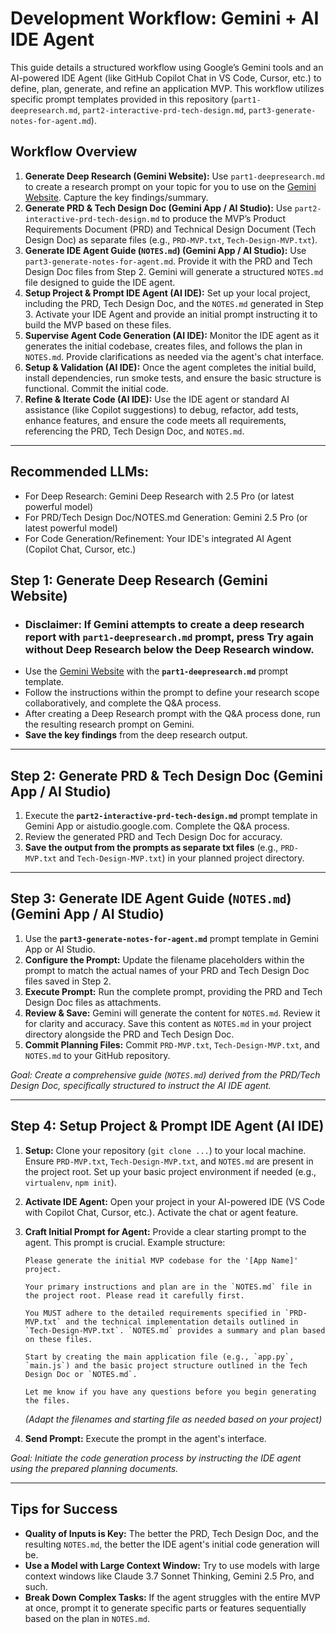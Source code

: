 # Development Workflow: Gemini + AI IDE Agent

This guide details a structured workflow using Google’s Gemini tools and an AI-powered IDE Agent (like GitHub Copilot Chat in VS Code, Cursor, etc.) to define, plan, generate, and refine an application MVP. This workflow utilizes specific prompt templates provided in this repository (`part1-deepresearch.md`, `part2-interactive-prd-tech-design.md`, `part3-generate-notes-for-agent.md`).

## Workflow Overview

1.  **Generate Deep Research (Gemini Website):** Use `part1-deepresearch.md` to create a research prompt on your topic for you to use on the [Gemini Website](https://gemini.google.com/app). Capture the key findings/summary.
2.  **Generate PRD & Tech Design Doc (Gemini App / AI Studio):** Use `part2-interactive-prd-tech-design.md` to produce the MVP’s Product Requirements Document (PRD) and Technical Design Document (Tech Design Doc) as separate files (e.g., `PRD-MVP.txt`, `Tech-Design-MVP.txt`).
3.  **Generate IDE Agent Guide (`NOTES.md`) (Gemini App / AI Studio):** Use `part3-generate-notes-for-agent.md`. Provide it with the PRD and Tech Design Doc files from Step 2. Gemini will generate a structured `NOTES.md` file designed to guide the IDE agent.
4.  **Setup Project & Prompt IDE Agent (AI IDE):** Set up your local project, including the PRD, Tech Design Doc, and the `NOTES.md` generated in Step 3. Activate your IDE Agent and provide an initial prompt instructing it to build the MVP based on these files.
5.  **Supervise Agent Code Generation (AI IDE):** Monitor the IDE agent as it generates the initial codebase, creates files, and follows the plan in `NOTES.md`. Provide clarifications as needed via the agent's chat interface.
6.  **Setup & Validation (AI IDE):** Once the agent completes the initial build, install dependencies, run smoke tests, and ensure the basic structure is functional. Commit the initial code.
7.  **Refine & Iterate Code (AI IDE):** Use the IDE agent or standard AI assistance (like Copilot suggestions) to debug, refactor, add tests, enhance features, and ensure the code meets all requirements, referencing the PRD, Tech Design Doc, and `NOTES.md`.

---
## Recommended LLMs:

*   For Deep Research: Gemini Deep Research with 2.5 Pro (or latest powerful model)
*   For PRD/Tech Design Doc/NOTES.md Generation: Gemini 2.5 Pro (or latest powerful model)
*   For Code Generation/Refinement: Your IDE's integrated AI Agent (Copilot Chat, Cursor, etc.)

## Step 1: Generate Deep Research (Gemini Website)

*   ### Disclaimer: If Gemini attempts to create a deep research report with **`part1-deepresearch.md`** prompt, press **Try again without Deep Research** below the Deep Research window.
*   Use the [Gemini Website](https://gemini.google.com/app) with the **`part1-deepresearch.md`** prompt template.
*   Follow the instructions within the prompt to define your research scope collaboratively, and complete the Q&A process.
*   After creating a Deep Research prompt with the Q&A process done, run the resulting research prompt on Gemini.
*   **Save the key findings** from the deep research output.

---

## Step 2: Generate PRD & Tech Design Doc (Gemini App / AI Studio)

1.  Execute the **`part2-interactive-prd-tech-design.md`** prompt template in Gemini App or aistudio.google.com. Complete the Q&A process.
2.  Review the generated PRD and Tech Design Doc for accuracy.
3.  **Save the output from the prompts as separate txt files** (e.g., `PRD-MVP.txt` and `Tech-Design-MVP.txt`) in your planned project directory.

---

## Step 3: Generate IDE Agent Guide (`NOTES.md`) (Gemini App / AI Studio)

1.  Use the **`part3-generate-notes-for-agent.md`** prompt template in Gemini App or AI Studio.
2.  **Configure the Prompt:** Update the filename placeholders within the prompt to match the actual names of your PRD and Tech Design Doc files saved in Step 2.
3.  **Execute Prompt:** Run the complete prompt, providing the PRD and Tech Design Doc files as attachments.
4.  **Review & Save:** Gemini will generate the content for `NOTES.md`. Review it for clarity and accuracy. Save this content as `NOTES.md` in your project directory alongside the PRD and Tech Design Doc.
5.  **Commit Planning Files:** Commit `PRD-MVP.txt`, `Tech-Design-MVP.txt`, and `NOTES.md` to your GitHub repository.

*Goal: Create a comprehensive guide (`NOTES.md`) derived from the PRD/Tech Design Doc, specifically structured to instruct the AI IDE agent.*

---

## Step 4: Setup Project & Prompt IDE Agent (AI IDE)

1.  **Setup:** Clone your repository (`git clone ...`) to your local machine. Ensure `PRD-MVP.txt`, `Tech-Design-MVP.txt`, and `NOTES.md` are present in the project root. Set up your basic project environment if needed (e.g., `virtualenv`, `npm init`).
2.  **Activate IDE Agent:** Open your project in your AI-powered IDE (VS Code with Copilot Chat, Cursor, etc.). Activate the chat or agent feature.
3.  **Craft Initial Prompt for Agent:** Provide a clear starting prompt to the agent. This prompt is crucial. Example structure:

    ```text
    Please generate the initial MVP codebase for the '[App Name]' project.

    Your primary instructions and plan are in the `NOTES.md` file in the project root. Please read it carefully first.

    You MUST adhere to the detailed requirements specified in `PRD-MVP.txt` and the technical implementation details outlined in `Tech-Design-MVP.txt`. `NOTES.md` provides a summary and plan based on these files.

    Start by creating the main application file (e.g., `app.py`, `main.js`) and the basic project structure outlined in the Tech Design Doc or `NOTES.md`.

    Let me know if you have any questions before you begin generating the files.
    ```
    *(Adapt the filenames and starting file as needed based on your project)*

4.  **Send Prompt:** Execute the prompt in the agent's interface.

*Goal: Initiate the code generation process by instructing the IDE agent using the prepared planning documents.*

---

## Tips for Success

*   **Quality of Inputs is Key:** The better the PRD, Tech Design Doc, and the resulting `NOTES.md`, the better the IDE agent's initial code generation will be.
*   **Use a Model with Large Context Window:** Try to use models with large context windows like Claude 3.7 Sonnet Thinking, Gemini 2.5 Pro, and such.
*   **Break Down Complex Tasks:** If the agent struggles with the entire MVP at once, prompt it to generate specific parts or features sequentially based on the plan in `NOTES.md`.
